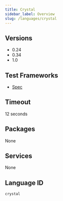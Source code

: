 ```yaml
---
title: Crystal
sidebar_label: Overview
slug: /languages/crystal
---
```



## Versions

- 0.24
- 0.34
- 1.0

## Test Frameworks

- [Spec](https://crystal-lang.org/api/1.0.0/Spec.html)

## Timeout
12 seconds
## Packages
None 
## Services
None

## Language ID

`crystal`

